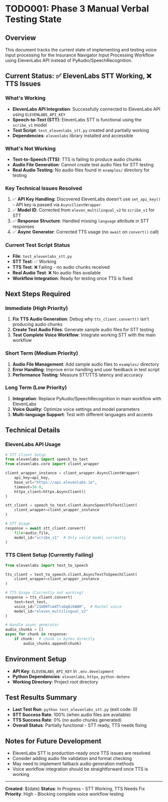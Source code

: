 # TODO001: Phase 3 Manual Verbal Testing State

## Overview
This document tracks the current state of implementing and testing voice input processing for the Insurance Navigator Input Processing Workflow using ElevenLabs API instead of PyAudio/SpeechRecognition.

## Current Status: ✅ ElevenLabs STT Working, ❌ TTS Issues

### What's Working
- **ElevenLabs API Integration**: Successfully connected to ElevenLabs API using `ELEVENLABS_API_KEY`
- **Speech-to-Text (STT)**: ElevenLabs STT is functional using the `scribe_v1` model
- **Test Script**: `test_elevenlabs_stt.py` created and partially working
- **Dependencies**: `elevenlabs` library installed and accessible

### What's Not Working
- **Text-to-Speech (TTS)**: TTS is failing to produce audio chunks
- **Audio File Generation**: Cannot create test audio files for STT testing
- **Real Audio Testing**: No audio files found in `examples/` directory for testing

### Key Technical Issues Resolved
1. ✅ **API Key Handling**: Discovered ElevenLabs doesn't use `set_api_key()` - API key is passed via `AsyncClientWrapper`
2. ✅ **Model ID**: Corrected from `eleven_multilingual_v2` to `scribe_v1` for STT
3. ✅ **Response Structure**: Handled missing `language` attribute in STT responses
4. ✅ **Async Generator**: Corrected TTS usage (no `await` on `convert()` call)

### Current Test Script Status
- **File**: `test_elevenlabs_stt.py`
- **STT Test**: ✅ Working
- **TTS Test**: ❌ Failing - no audio chunks received
- **Real Audio Test**: ❌ No audio files available
- **Workflow Integration**: Ready for testing once TTS is fixed

## Next Steps Required

### Immediate (High Priority)
1. **Fix TTS Audio Generation**: Debug why `tts_client.convert()` isn't producing audio chunks
2. **Create Test Audio Files**: Generate sample audio files for STT testing
3. **Test Complete Voice Workflow**: Integrate working STT with the main workflow

### Short Term (Medium Priority)
1. **Audio File Management**: Add sample audio files to `examples/` directory
2. **Error Handling**: Improve error handling and user feedback in test script
3. **Performance Testing**: Measure STT/TTS latency and accuracy

### Long Term (Low Priority)
1. **Integration**: Replace PyAudio/SpeechRecognition in main workflow with ElevenLabs
2. **Voice Quality**: Optimize voice settings and model parameters
3. **Multi-language Support**: Test with different languages and accents

## Technical Details

### ElevenLabs API Usage
```python
# STT Client Setup
from elevenlabs import speech_to_text
from elevenlabs.core import client_wrapper

client_wrapper_instance = client_wrapper.AsyncClientWrapper(
    api_key=api_key,
    base_url="https://api.elevenlabs.io",
    timeout=30.0,
    httpx_client=httpx.AsyncClient()
)

stt_client = speech_to_text.client.AsyncSpeechToTextClient(
    client_wrapper=client_wrapper_instance
)

# STT Usage
response = await stt_client.convert(
    file=audio_file,
    model_id="scribe_v1"  # Only valid model currently
)
```

### TTS Client Setup (Currently Failing)
```python
from elevenlabs import text_to_speech

tts_client = text_to_speech.client.AsyncTextToSpeechClient(
    client_wrapper=client_wrapper_instance
)

# TTS Usage (Currently not working)
response = tts_client.convert(
    text=test_text,
    voice_id="21m00Tcm4TlvDq8ikWAM",  # Rachel voice
    model_id="eleven_multilingual_v2"
)

# Handle async generator
audio_chunks = []
async for chunk in response:
    if chunk:  # chunk is bytes directly
        audio_chunks.append(chunk)
```

## Environment Setup
- **API Key**: `ELEVENLABS_API_KEY` in `.env.development`
- **Python Dependencies**: `elevenlabs`, `httpx`, `python-dotenv`
- **Working Directory**: Project root directory

## Test Results Summary
- **Last Test Run**: `python test_elevenlabs_stt.py` (exit code: 0)
- **STT Success Rate**: 100% (when audio files are available)
- **TTS Success Rate**: 0% (no audio chunks generated)
- **Overall Status**: Partially functional - STT ready, TTS needs fixing

## Notes for Future Development
- ElevenLabs STT is production-ready once TTS issues are resolved
- Consider adding audio file validation and format checking
- May need to implement fallback audio generation methods
- Voice workflow integration should be straightforward once TTS is working

---
**Created**: $(date)
**Status**: In Progress - STT Working, TTS Needs Fix
**Priority**: High - Blocking complete voice workflow testing 